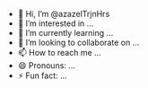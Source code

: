 - 👋 Hi, I’m @azazelTrjnHrs
- 👀 I’m interested in ...
- 🌱 I’m currently learning ...
- 💞️ I’m looking to collaborate on ...
- 📫 How to reach me ...
- 😄 Pronouns: ...
- ⚡ Fun fact: ...

<!---
azazelTrjnHrs/azazelTrjnHrs is a ✨ special ✨ repository because its `README.md` (this file) appears on your GitHub profile.
You can click the Preview link to take a look at your changes.
--->
